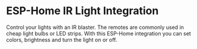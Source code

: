 # ESP-Home IR  Light Integration
Control your lights with an IR blaster. The remotes are commonly used in cheap light bulbs or LED strips. With this ESP-Home integration you can set colors, brightness and turn the light on or off.
